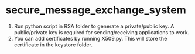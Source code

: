 # secure_message_exchange_system

1) Run python script in RSA folder to generate a private/public key. A public/private key is required for sending/receiving applications to work.
2) You can add certificates by running X509.py. This will store the certificate in the keystore folder.
